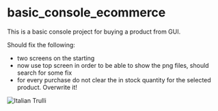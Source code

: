 # basic_console_ecommerce
This is a basic console project for buying a product from GUI.

Should fix the following:
- two screens on the starting
- now use top screen in order to be able to show the png files, should search for some fix
- for every purchase do not clear the in stock quantity for the selected product. Overwrite it!

<img src="fan_items_images/ecommerce.png" alt="Italian Trulli">
